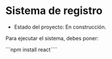 <h1>Sistema de registro</h1>

- Estado del proyecto: En construcción.

Para ejecutar el sistema, debes poner:

```npm install react````
